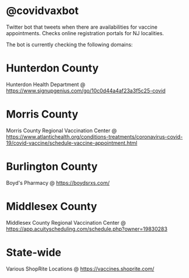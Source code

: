 # @covidvaxbot

Twitter bot that tweets when there are availabilities for vaccine appointments. Checks online registration portals for NJ localities.

The bot is currently checking the following domains:

# Hunterdon County
Hunterdon Health Department
        @ https://www.signupgenius.com/go/10c0d44a4af23a3f5c25-covid

# Morris County
Morris County Regional Vaccination Center
        @ https://www.atlantichealth.org/conditions-treatments/coronavirus-covid-19/covid-vaccine/schedule-vaccine-appointment.html
        
# Burlington County
Boyd's Pharmacy
        @ https://boydsrxs.com/

# Middlesex County
Middlesex County Regional Vaccination Center
        @ https://app.acuityscheduling.com/schedule.php?owner=19830283

# State-wide
Various ShopRite Locations
        @ https://vaccines.shoprite.com/
